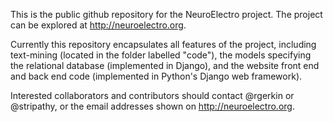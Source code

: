 This is the public github repository for the NeuroElectro project. The project can be explored at http://neuroelectro.org.

Currently this repository encapsulates all features of the project, including text-mining (located in the folder labelled "code"), the models specifying the relational database (implemented in Django), and the website front end and back end code (implemented in Python's Django web framework).

Interested collaborators and contributors should contact @rgerkin or @stripathy, or the email addresses shown on http://neuroelectro.org. 